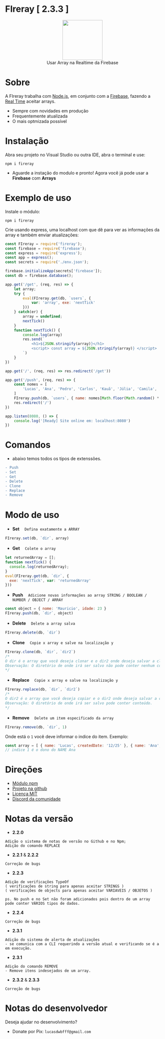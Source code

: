 # FIreray  [ 2.3.3 ]

<div align="center">
    <img src="https://media.discordapp.net/attachments/983446685327966269/1041340936367644783/FIreray-removebg-preview.png?width=662&height=241" height="130">
    <br>
    Usar Array na Realtime da Firebase
</div>

# Sobre
A FIreray trabalha com [Node.js](https://nodejs.org), em conjunto com a [Firebase](https://firebase.google.com/), fazendo a [Real Time](https://firebase.google.com/docs/database/web/start) aceitar arrays.

- Sempre com novidades em produção
- Frequentemente atualizada
- O mais optmizada possível

# Instalação

Abra seu projeto no Visual Studio ou outra IDE, abra o terminal e use: 
```sh-session
npm i fireray
```
- Aguarde a instação do modulo e pronto! Agora você já pode usar a **Firebase** com **Arrays**

# Exemplo de uso

Instale o módulo:
```sh-session
npm i fireray
```

Crie usando express, uma localhost com que dê para ver as informações da array e também enviar atualizações:
```js
const FIreray = require('fireray');
const firebase = require('firebase');
const express = require('express');
const app = express();
const secrets = require('./env.json');

firebase.initializeApp(secrets['firebase']);
const db = firebase.database();

app.get('/get', (req, res) => {
    let array;
    try {
        eval(FIreray.get(db, `users`, {
            var: 'array', exe: 'nextTick'
        }))
    } catch(er) {
        array = undefined;
        nextTick()
    }
    function nextTick() {
        console.log(array)
        res.send(`
            <h1>${JSON.stringify(array)}</h1>
            <script> const array = ${JSON.stringify(array)} </script>
        `)
    }
})

app.get('/', (req, res) => res.redirect('/get'))

app.get('/push', (req, res) => {
    const nomes = [
        'Lucas', 'Ana', 'Pedro', 'Carlos', 'Kauã', 'Júlia', 'Camila', 'Laura', 'Breno', 'Augusto', 'João', 'Kleber'
    ]
    FIreray.push(db, `users`, { name: nomes[Math.floor(Math.random() * nomes.length)] })
    res.redirect('/')
})

app.listen(8080, () => {
    console.log('[Ready] Site online em: localhost:8080')
})
```

# Comandos

- abaixo temos todos os tipos de extenssões.
```diff
- Push
- Set
- Get
- Delete
- Clone
- Replace
- Remove
```

# Modo de uso

- **Set**
ㅤ`Defina exatamente a ARRAY`
```js
FIreray.set(db, `dir`, array)
```

- **Get**
ㅤ`Colete o array`
```js
let returnedArray = [];
function nextTick() {
  console.log(returnedArray);
}
eval(FIreray.get(db, `dir`, {
  exe: 'nextTick', var: 'returnedArray'
}))
```

- **Push**
ㅤ`Adicione novas informações ao array STRING / BOOLEAN / NUMBER / OBJECT / ARRAY`
```js
const object = { nome: 'Mauricio', idade: 23 }
FIreray.push(db, `dir`, object)
```

- **Delete**
ㅤ`Delete a array salva`
```js
FIreray.delete(db, `dir`)
```

- **Clone**
ㅤ`Copie x array e salve na localização y`
```js
FIreray.clone(db, `dir`, `dir2`)
/* 
O dir é o array que você deseja clonar e o dir2 onde deseja salvar a clonagem
Observação: O diretório de onde irá ser salvo não pode conter nenhum conteúdo.
*/
```

- **Replace**
ㅤ`Copie x array e salve na localização y`
```js
FIreray.replace(db, `dir`, `dir2`)
/* 
O dir2 é o array que você deseja copiar e o dir2 onde deseja salvar a cópia
Observação: O diretório de onde irá ser salvo pode conter conteúdo.
*/
```

- **Remove**
ㅤ`Delete um item especificado da array`
```js
FIreray.remove(db, `dir`, 1)
```
Onde está o `1` você deve informar o indice do item. Exemplo:
```js
const array = [ { name: 'Lucas', createdDate: '12/25' }, { name: 'Ana', createdDate: '12/25' },  ]
// indice 1 é o dono do NAME Ana
```

# Direções
- [Módulo npm](https://www.npmjs.com/package/fireray)
- [Projeto na github](https://github.com/lucasFelixSilveira/FIreray)
- [Licença MIT](https://github.com/lucasFelixSilveira/FIreray/blob/main/FIreray/licence)
- [Discord da comunidade](https://discord.gg/cdEnEtwehC)

# Notas da versão
- **2.2.0**
```
Adição o sistema de notas de versão no Github e no Npm;
Adição do comando REPLACE
```
- **2.2.1** & **2.2.2**
```
Correção de bugs
```
- **2.2.3**
```
Adição de verificações TypeOf 
( verificações de string para apenas aceitar STRINGS )
( verificações de objects para apenas aceitar VARIAVEIS / OBJETOS )

ps. No push e no Set não foram adicionados pois dentro de um array pode conter VÁRIOS tipos de dados.
```
- **2.2.4**
```
Correção de bugs
```
- **2.3.1**
```
Adição do sistema de alerta de atualizações
- se comunica com a CLI requerindo a versão atual e verificando se é a em execução.
```
- **2.3.1**
```
Adição do comando REMOVE
- Remove itens indesejados de um array.
```
- **2.3.2** & **2.3.3**
```
Correção de bugs
```
# Notas do desenvolvedor

Deseja ajudar no desenvolvimento?
- Donate por Pix: `lucasdwbfff@gmail.com`
